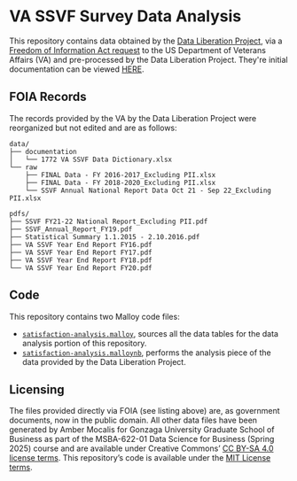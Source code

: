 # VA SSVF Survey Data Analysis

This repository contains data obtained by the [Data Liberation Project](https://www.data-liberation-project.org/), via a [Freedom of Information Act request](https://www.data-liberation-project.org/requests/ssvf-satisfaction-surveys/) to the US Department of Veterans Affairs (VA) and pre-processed by the Data Liberation Project. They're initial documentation can be viewed [HERE](https://docs.google.com/document/d/1unanFEUnBDVBMK9pmpb0EVvRlpB-jtRC6gwlXSN-If4/edit?tab=t.0).

## FOIA Records

The records provided by the VA by the Data Liberation Project were reorganized but not edited and are as follows:

```
data/
├── documentation
│   └── 1772 VA SSVF Data Dictionary.xlsx
└── raw
    ├── FINAL Data - FY 2016-2017_Excluding PII.xlsx
    ├── FINAL Data - FY 2018-2020_Excluding PII.xlsx
    └── SSVF Annual National Report Data Oct 21 - Sep 22_Excluding PII.xlsx

pdfs/
├── SSVF FY21-22 National Report_Excluding PII.pdf
├── SSVF_Annual_Report_FY19.pdf
├── Statistical Summary 1.1.2015 - 2.10.2016.pdf
├── VA SSVF Year End Report FY16.pdf
├── VA SSVF Year End Report FY17.pdf
├── VA SSVF Year End Report FY18.pdf
└── VA SSVF Year End Report FY20.pdf
```

## Code

This repository contains two Malloy code files:

- [`satisfaction-analysis.malloy`](satisfaction-analysis.malloy), sources all the data tables for the data analysis portion of this repository.
- [`satisfaction-analysis.malloynb`](satisfaction-analysis.malloynb), performs the analysis piece of the data provided by the Data Liberation Project.


## Licensing

The files provided directly via FOIA (see listing above) are, as government documents, now in the public domain. All other data files have been generated by Amber Mocalis for Gonzaga University Graduate School of Business as part of the MSBA-622-01 Data Science for Business (Spring 2025) course and are available under Creative Commons’ [CC BY-SA 4.0 license terms](https://creativecommons.org/licenses/by-sa/4.0/). This repository’s code is available under the [MIT License terms](https://opensource.org/license/mit/). 
